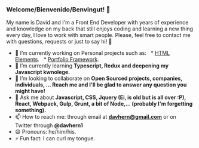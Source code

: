 ### Welcome/Bienvenido/Benvingut! 👋

My name is David and I'm a Front End Developer with years of experience and knowledge on my back that still enjoys coding and learning a new thing every day, I love to work with smart people. Please, feel free to contact me with questions, requests or just to say hi! 👋

- 🔭 I’m currently working on Personal projects such as:
  * [HTML Elements](https://github.com/dhpar/HTML-Elements).
  * [Portfolio Framework](https://github.com/dhpar/portfolioFramework).
- 🌱 I’m currently learning **Typescript, Redux and deepening my Javascript kwnolege.** 
- 👯 I’m looking to collaborate on **Open Sourced projects, companies, individuals, ... Reach me and I'll be glad to answer any question you might have!**
- 💬 Ask me about **Javascript, CSS, Jquery (Ei, is old but is all over :P), React, Webpack, Gulp, Grunt, a bit of Node,... (probably I'm forgetting something).**
- 📫 How to reach me: through email at **davhern@gmail.com** or on Twitter through **@davhern1**
- 😄 Pronouns: he/him/his.
- ⚡ Fun fact: I can curl my tongue.

<!--
**dhpar/dhpar** is a ✨ _special_ ✨ repository because its `README.md` (this file) appears on your GitHub profile.

Here are some ideas to get you started:

- 🔭 I’m currently working on ...
- 🌱 I’m currently learning ...
- 👯 I’m looking to collaborate on ...
- 🤔 I’m looking for help with ...
- 💬 Ask me about ...
- 📫 How to reach me: ...
- 😄 Pronouns: ...
- ⚡ Fun fact: ...
-->
